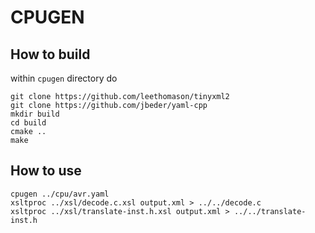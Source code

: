 # CPUGEN
## How to build
within ```cpugen``` directory do
```
git clone https://github.com/leethomason/tinyxml2
git clone https://github.com/jbeder/yaml-cpp
mkdir build
cd build
cmake ..
make
```
## How to use
```
cpugen ../cpu/avr.yaml
xsltproc ../xsl/decode.c.xsl output.xml > ../../decode.c
xsltproc ../xsl/translate-inst.h.xsl output.xml > ../../translate-inst.h
```
